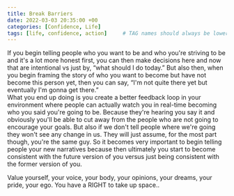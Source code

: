 ```yaml
---
title: Break Barriers
date: 2022-03-03 20:35:00 +00
categories: [Confidence, Life]
tags: [life, confidence, action]     # TAG names should always be lowercase
---
```


If you begin telling people who you want to be and who you're striving to be and it's a lot more honest first, you can then make decisions here and now that are intentional vs just by, “what should I do today.” But also then, when you begin framing the story of who you want to become but have not become this person yet, then you can say, “I'm not quite there yet but eventually I'm gonna get there.”  
What you end up doing is you create a better feedback loop in your environment where people can actually watch you in real-time becoming who you said you're going to be. Because they're hearing you say it and obviously you'll be able to cut away from the people who are not going to encourage your goals. But also if we don't tell people where we're going they won't see any change in us. They will just assume, for the most part though, you're the same guy. So it becomes very important to begin telling people your new narratives because then ultimately you start to become consistent with the future version of you versus just being consistent with the former version of you.

Value yourself, your voice, your body, your opinions, your dreams, your pride, your ego. You have a RIGHT to take up space..
